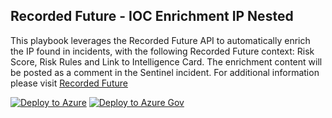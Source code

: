 
## Recorded Future - IOC Enrichment IP Nested


This playbook leverages the Recorded Future API to automatically enrich the IP found in incidents, with the following Recorded Future context: Risk Score, Risk Rules and Link to Intelligence Card. The enrichment content will be posted as a comment in the Sentinel incident. For additional information please visit [Recorded Future](https://www.recordedfuture.com/integrations/azure/)

[![Deploy to Azure](https://aka.ms/deploytoazurebutton)](https://portal.azure.com/#create/Microsoft.Template/uri/https%3A%2F%2Fraw.githubusercontent.com%2Fsocprime%2FAzure-Sentinel%2Fmaster%2FMasterPlaybooks%2FIP-Enrichment%2FRecordedFuture-IP-Enrichment%2Fazuredeploy.json)
[![Deploy to Azure Gov](https://aka.ms/deploytoazuregovbutton)](https://portal.azure.us/#create/Microsoft.Template/uri/https%3A%2F%2Fraw.githubusercontent.com%2Fsocprime%2FAzure-Sentinel%2Fmaster%2FMasterPlaybooks%2FIP-Enrichment%2FRecordedFuture-IP-Enrichment%2Fazuredeploy.json)
